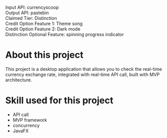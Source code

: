 Input API: currencyscoop   
Output API: pastebin  
Claimed Tier: Distinction  
Credit Option Feature 1: Theme song  
Credit Option Feature 2: Dark mode  
Distinction Optional Feature: spinning progress indicator  

# About this project
This project is a desktop application that allows you to check the real-time currency exchange rate, integrated with real-time API call, built with MVP architecture.

# Skill used for this project
- API call
- MVP framework
- concurrency
- JavaFX
